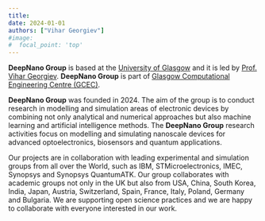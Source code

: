 ```yaml
---
title:
date: 2024-01-01
authors: ["Vihar Georgiev"]
#image:
#  focal_point: 'top'
---
```


**DeepNano Group** is based at the [University of Glasgow](https://www.gla.ac.uk/) and it is led by [Prof. Vihar Georgiev](https://www.gla.ac.uk/schools/engineering/staff/vihargeorgiev/#). **DeepNano Group**  is part of [Glasgow Computational Engineering Centre (GCEC)](https://www.gla.ac.uk/research/az/gcec/). 
 

**DeepNano Group** was founded in 2024. The aim of the group is to conduct research in modelling and simulation areas of electronic devices by combining not only analytical and numerical approaches but also machine learning and artificial intelligence methods. The **DeepNano Group** research activities focus on modelling and simulating nanoscale devices for advanced optoelectronics, biosensors and quantum applications. 

Our projects are in collaboration with leading experimental and simulation groups from all over the World, such as IBM, STMicroelectronics, IMEC, Synopsys and Synopsys QuantumATK. Our group collaborates with academic groups not only in the UK but also from USA, China, South Korea, India, Japan, Austria, Switzerland, Spain, France, Italy, Poland, Germany and Bulgaria. We are supporting open science practices and we are happy to collaborate with everyone interested in our work.

<!--more-->

